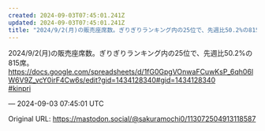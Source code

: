 ```yaml
---
created: 2024-09-03T07:45:01.241Z
updated: 2024-09-03T07:45:01.241Z
title: "2024/9/2(月)の販売座席数。ぎりぎりランキング内の25位で、先週比50.2%の815席。https://docs.google.com/spreadsh[...]"
---
```


<p>2024/9/2(月)の販売座席数。ぎりぎりランキング内の25位で、先週比50.2%の815席。<br /><a href="https://docs.google.com/spreadsheets/d/1fG0GpgVOnwaFCuwKsP_6qh06lW6V9Z_vcY0irF4Cw6s/edit?gid=1434128340#gid=1434128340" target="_blank" rel="nofollow noopener noreferrer" translate="no"><span class="invisible">https://</span><span class="ellipsis">docs.google.com/spreadsheets/d</span><span class="invisible">/1fG0GpgVOnwaFCuwKsP_6qh06lW6V9Z_vcY0irF4Cw6s/edit?gid=1434128340#gid=1434128340</span></a><br /><a href="https://mastodon.social/tags/kinpri" class="mention hashtag" rel="tag">#<span>kinpri</span></a></p>

&mdash; 2024-09-03 07:45:01 UTC

Original URL: https://mastodon.social/@sakuramochi0/113072504913118587
